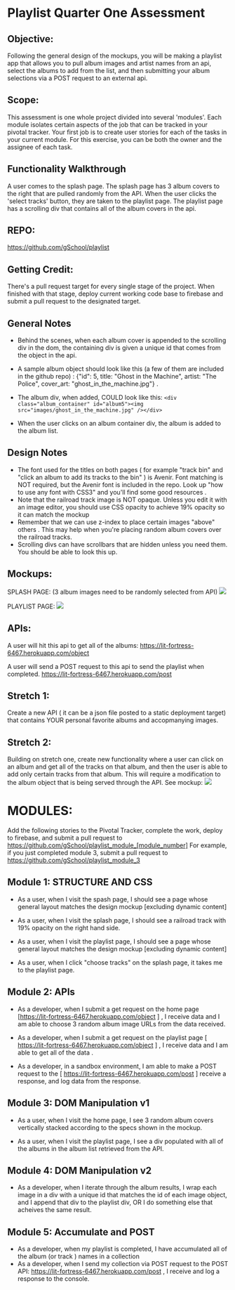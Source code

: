 # Playlist Quarter One Assessment 


## Objective:
Following the general design of the mockups, you will be making a playlist app that allows you to pull album images and artist names from an api, select the albums to add from the list, and then submitting your album selections via a POST request to an external api.

## Scope:
This assessment is one whole project divided into several 'modules'. Each module isolates certain aspects of the job that can be tracked in your pivotal tracker. Your first job is to create user stories for each of the tasks in your current module.  For this exercise, you can be both the owner and the assignee of each task.

## Functionality Walkthrough
A user comes to the splash page. The splash page has 3 album covers to the right that are pulled randomly from the API.  When the user clicks the 'select tracks' button, they are taken to the playlist page.  The playlist page has a scrolling div that contains all of the album covers in the api.

## REPO:
https://github.com/gSchool/playlist

## Getting Credit:
There's a pull request target for every single stage of the project. When finished with that stage, deploy current working code base to firebase and submit a pull request to the designated target.


## General Notes

* Behind the scenes, when each album cover is appended to the scrolling div in the dom, the containing div is given a unique id that comes from the object in the api.  

* A sample album object should look like this (a few of them are included in the github repo)  :  {"id": 5, title: "Ghost in the Machine", artist: "The Police", cover_art: "ghost_in_the_machine.jpg"} .  

* The album div, when added, COULD look like this:
``` <div class="album_container" id="album5"><img src="images/ghost_in_the_machine.jpg" /></div> ```

* When the user clicks on an album container div, the album is added to the album list.

## Design Notes  
- The font used for the titles on both pages ( for example "track bin" and "click an album to add its tracks to the bin" ) is Avenir. Font matching is NOT required, but the Avenir font is included in the repo. Look up "how to use any font with CSS3" and you'll find some good resources .
- Note that the railroad track image is NOT opaque.  Unless you edit it with an image editor, you should use CSS opacity to achieve 19% opacity so it can match the mockup
- Remember that we can use z-index to place certain images "above" others .  This may help when you're placing random album covers over the railroad tracks.
- Scrolling divs can have scrollbars that are hidden unless you need them. You should be able to look this up.

## Mockups:
SPLASH PAGE:
(3 album images need to be randomly selected from API)
![](https://raw.githubusercontent.com/Nmuta/playlist/master/mockups/splash_page.png)

PLAYLIST PAGE:
![](https://raw.githubusercontent.com/Nmuta/playlist/master/mockups/playlist_page.png)

## APIs:
A user will hit this api to get all of the albums:
https://lit-fortress-6467.herokuapp.com/object

A user will send a POST request to this api to send the playlist when completed. https://lit-fortress-6467.herokuapp.com/post


## Stretch 1:
Create a new API ( it can be a json file posted to a static deployment target)  that contains YOUR personal favorite albums and accopmanying images.

## Stretch 2:
Building on stretch one, create new functionality where a user can click on an album and get all of the tracks on that album, and then the user is able to add only certain tracks from that album.  This will require a modification to the album object that is being served through the API. See mockup:
![](https://raw.githubusercontent.com/gSchool/playlist/master/mockups/playlist_stretch2.fw.png)



# MODULES:
Add the following stories to the Pivotal Tracker, complete the work, deploy to firebase, and submit a pull request to https://github.com/gSchool/playlist_module_[module_number]
For example, if you just completed module 3, submit a pull request to https://github.com/gSchool/playlist_module_3


## Module 1: STRUCTURE AND CSS

* As a user, when I visit the spash page, I should see a page whose general layout matches the design mockup [excluding dynamic content]

* As a user, when I visit the splash page, I should see a railroad track with 19% opacity on the right hand side.

* As a user, when I visit the playlist page, I should see a page whose general layout matches the design mockup [excluding dynamic content]

* As a user, when I click "choose tracks" on the splash page, it takes me to the playlist page.


## Module 2: APIs
* As a developer, when I submit a get request on the home page [https://lit-fortress-6467.herokuapp.com/object ] , I receive data and I am able to choose 3 random album image URLs from the data received.

* As a developer, when I submit a get request on the playlist page [ https://lit-fortress-6467.herokuapp.com/object ] , I receive data and I am able to get all of the data .

* As a developer, in a sandbox environment, I am able to make a POST request to the [ https://lit-fortress-6467.herokuapp.com/post ] receive a response, and log data from the response.

## Module 3: DOM Manipulation v1

* As a user, when I visit the home page, I see 3 random album covers vertically stacked according to the specs shown in the mockup.

* As a user, when I visit the playlist page, I see a div populated with all of the albums in the album list retrieved from the API.

## Module 4: DOM Manipulation v2

* As a developer, when I iterate through the album results, I wrap each image in a div with a unique id that matches the id of each image object, and I append that div to the playlist div, OR I do something else that acheives the same result.


## Module 5: Accumulate and POST

* As a developer, when my playlist is completed, I have accumulated all of the album (or track ) names in a collection
* As a developer, when I send my collection via POST request to the POST API: https://lit-fortress-6467.herokuapp.com/post , I receive and log a response to the console.
